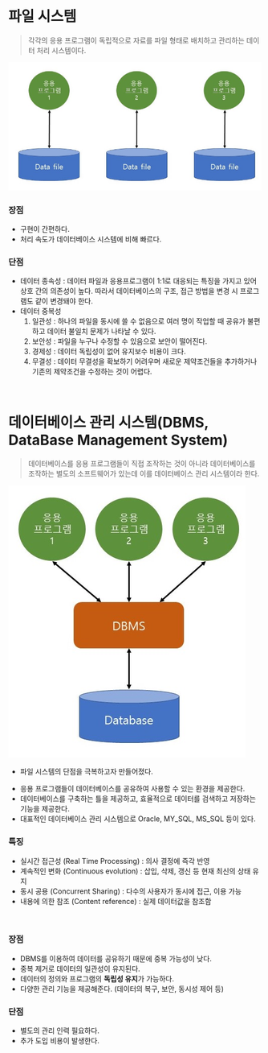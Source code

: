 # 파일 시스템

> 각각의 응용 프로그램이 독립적으로 자료를 파일 형태로 배치하고 관리하는 데이터 처리 시스템이다.

<img src="img/filesys.jpg">

### 장점

- 구현이 간편하다.
- 처리 속도가 데이터베이스 시스템에 비해 빠르다.

### 단점

- 데이터 종속성 : 데이터 파일과 응용프로그램이 1:1로 대응되는 특징을 가지고 있어 상호 간의 의존성이 높다. 따라서 데이터베이스의 구조, 접근 방법을 변경 시 프로그램도 같이 변경돼야 한다.
- 데이터 중복성
  1. 일관성 : 하나의 파일을 동시에 쓸 수 없음으로 여러 명이 작업할 때 공유가 불편하고 데이터 불일치 문제가 나타날 수 있다.
  2. 보안성 : 파일을 누구나 수정할 수 있음으로 보안이 떨어진다.
  3. 경제성 : 데이터 독립성이 없어 유지보수 비용이 크다.
  4. 무결성 : 데이터 무결성을 확보하기 어려우며 새로운 제약조건들을 추가하거나 기존의 제약조건을 수정하는 것이 어렵다.

</br>

# 데이터베이스 관리 시스템(DBMS, DataBase Management System)

> 데이터베이스를 응용 프로그램들이 직접 조작하는 것이 아니라 데이터베이스를 조작하는 별도의 소프트웨어가 있는데 이를 데이터베이스 관리 시스템이라 한다.

<img src="img/dbms.jpg">

- 파일 시스템의 단점을 극복하고자 만들어졌다.

* 응용 프로그램들이 데이터베이스를 공유하여 사용할 수 있는 환경을 제공한다.
* 데이터베이스를 구축하는 틀을 제공하고, 효율적으로 데이터를 검색하고 저장하는 기능을 제공한다.
* 대표적인 데이터베이스 관리 시스템으로 Oracle, MY_SQL, MS_SQL 등이 있다.

### 특징

- 실시간 접근성 (Real Time Processing) : 의사 결정에 즉각 반영
- 계속적인 변화 (Continuous evolution) : 삽입, 삭제, 갱신 등 현재 최신의 상태 유지
- 동시 공용 (Concurrent Sharing) : 다수의 사용자가 동시에 접근, 이용 가능
- 내용에 의한 참조 (Content reference) : 실제 데이터값을 참조함

</br>

### 장점

- DBMS를 이용하여 데이터를 공유하기 때문에 중복 가능성이 낮다.
- 중복 제거로 데이터의 일관성이 유지된다.
- 데이터의 정의와 프로그램의 **독립성 유지**가 가능하다.
- 다양한 관리 기능을 제공해준다. (데이터의 복구, 보안, 동시성 제어 등)

### 단점

- 별도의 관리 인력 필요하다.
- 추가 도입 비용이 발생한다.
